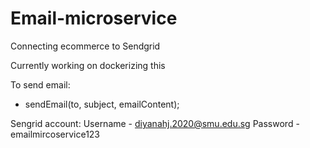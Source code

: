 # Email-microservice
Connecting ecommerce to Sendgrid

Currently working on dockerizing this

To send email: 
* sendEmail(to, subject, emailContent);

Sengrid account:
Username - diyanahj.2020@smu.edu.sg
Password - emailmircoservice123
